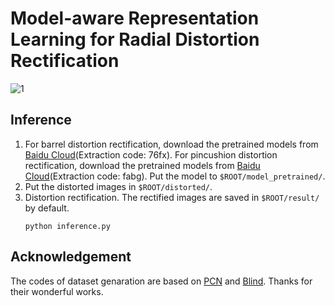 # Model-aware Representation Learning for Radial Distortion Rectification

![1](https://user-images.githubusercontent.com/93323070/197723600-bf6a78d9-e17b-48f7-9a5d-2a0c136dd551.png)

## Inference 
1. For barrel distortion rectification, download the pretrained models from [Baidu Cloud](https://pan.baidu.com/s/1gZXrfw5Z_0Uz-X5FJtDT2g?pwd=76fx)(Extraction code: 76fx). For pincushion distortion rectification, download the pretrained models from [Baidu Cloud](https://pan.baidu.com/s/1OuN_DgKU30fzmEFj3pDMwg?pwd=fabg)(Extraction code: fabg). Put the model to `$ROOT/model_pretrained/`.
2. Put the distorted images in `$ROOT/distorted/`.
3. Distortion rectification. The rectified images are saved in `$ROOT/result/` by default.
    ```
    python inference.py
    ```

## Acknowledgement
The codes of dataset genaration are based on [PCN](https://github.com/uof1745-cmd/PCN) and [Blind](https://github.com/xiaoyu258/GeoProj). Thanks for their wonderful works.
